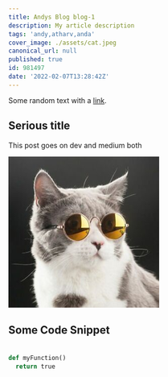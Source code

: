 ```yaml
---
title: Andys Blog blog-1
description: My article description
tags: 'andy,atharv,anda'
cover_image: ./assets/cat.jpeg
canonical_url: null
published: true
id: 981497
date: '2022-02-07T13:28:42Z'
---
```

Some random text with a [link](https://code.visualstudio.com).

## Serious title

This post goes on dev and medium both

![and some pictures too](./assets/cat.jpeg)

## Some Code Snippet

```python

def myFunction()
  return true
  
```


